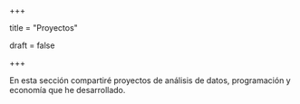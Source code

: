 +++

title = "Proyectos"

draft = false

+++



En esta sección compartiré proyectos de análisis de datos, programación y economía que he desarrollado.



